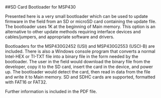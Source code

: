 

##SD Card Bootloader for MSP430

Presented here is a very small bootloader which can be used to update firmware in the field from an SD or microSD card containing the update file.  The bootloader uses 1K at the beginning of Main memory.  This option is an alternative to other update methods requiring interface devices and cables/jumpers, and appropriate software and drivers.

Bootloaders for the MSP430G2452 (USI) and MSP430G2553 (USCI-B) are included.  There is also a Windows console program that converts a normal Intel-HEX or TI-TXT file into a binary file in the form needed by the bootloader.  The user in the field would download the binary file from the developer, copy it to the SD card, insert the card in the device, and power up.  The bootloader would detect the card, then read in data from the file and write it to Main memory.  SD and SDHC cards are supported, formatted with FAT16 or FAT32.

Further information is included in the PDF file.
